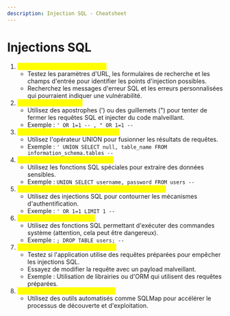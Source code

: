 ```yaml
---
description: Injection SQL - Cheatsheet
---
```


# Injections SQL

1. <mark style="color:yellow;">Identification de Vulnérabilités :</mark>
   * Testez les paramètres d'URL, les formulaires de recherche et les champs d'entrée pour identifier les points d'injection possibles.
   * Recherchez les messages d'erreur SQL et les erreurs personnalisées qui pourraient indiquer une vulnérabilité.
2. <mark style="color:yellow;">Injection SQL Basique :</mark>
   * Utilisez des apostrophes (') ou des guillemets (") pour tenter de fermer les requêtes SQL et injecter du code malveillant.
   * Exemple : `' OR 1=1 -- , " OR 1=1 --`
3. <mark style="color:yellow;">Injection SQL Basée sur les UNION :</mark>
   * Utilisez l'opérateur UNION pour fusionner les résultats de requêtes.
   * Exemple : `' UNION SELECT null, table_name FROM information_schema.tables --`
4. <mark style="color:yellow;">Extraction de Données Sensibles :</mark>
   * Utilisez les fonctions SQL spéciales pour extraire des données sensibles.
   * Exemple : `UNION SELECT username, password FROM users --`
5. <mark style="color:yellow;">Contournement des Mécanismes d'Authentification :</mark>
   * Utilisez des injections SQL pour contourner les mécanismes d'authentification.
   * Exemple : `' OR 1=1 LIMIT 1 --`
6. <mark style="color:yellow;">Exécution de Commandes :</mark>
   * Utilisez des fonctions SQL permettant d'exécuter des commandes système (attention, cela peut être dangereux).
   * Exemple : `; DROP TABLE users; --`
7. <mark style="color:yellow;">Utilisation de Requêtes Préparées :</mark>
   * Testez si l'application utilise des requêtes préparées pour empêcher les injections SQL.
   * Essayez de modifier la requête avec un payload malveillant.
   * Exemple : Utilisation de librairies ou d'ORM qui utilisent des requêtes préparées.
8. <mark style="color:yellow;">Utilisation d'outils d'injection SQL :</mark>
   * Utilisez des outils automatisés comme SQLMap pour accélérer le processus de découverte et d'exploitation.
